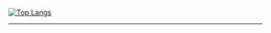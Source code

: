 [![Top Langs](https://github-readme-stats-blue-sigma-39.vercel.app/api/top-langs/?username=JKum1024&layout=donut-vertical&title_color=ed323e&bg_color=080707&text_color=ffffff)](https://github.com/JKum1024/JKum1024)

---
